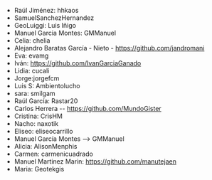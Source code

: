 * Raúl Jiménez: hhkaos
* SamuelSanchezHernandez
* GeoLuiggi: Luis Iñigo
* Manuel Garcia Montes: GMManuel
* Celia: chelia
* Alejandro Baratas García - Nieto - https://github.com/jandromani
* Eva: evamg
* Iván: https://github.com/IvanGarciaGanado
* Lidia: cucali
* Jorge:jorgefcm
* Luis S: Ambientolucho
* sara: smilgam
* Raúl García: Rastar20
* Carlos Herrera  -- https://github.com/MundoGister
* Cristina: CrisHM
* Nacho: naxotik
* Eliseo: eliseocarrillo
* Manuel García Montes --> GMManuel
* Alicia: AlisonMenphis
* Carmen: carmenicuadrado
* Manuel Martinez Marin: https://github.com/manutejaen
* Maria: Geotekgis
